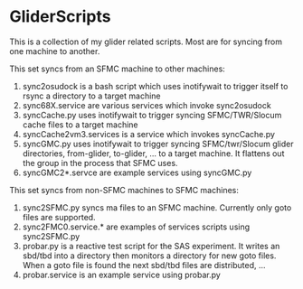 # GliderScripts
This is a collection of my glider related scripts. Most are for syncing from one machine to another.

This set syncs from an SFMC machine to other machines:

1) sync2osudock is a bash script which uses inotifywait to trigger itself to rsync a directory to a target machine
2) sync68X.service are various services which invoke sync2osudock
3) syncCache.py uses inotifywait to trigger syncing SFMC/TWR/Slocum cache files to a target machine
4) syncCache2vm3.services is a service which invokes syncCache.py
5) syncGMC.py uses inotifywait to trigger syncing SFMC/twr/Slocum glider directories, from-glider, to-glider, ... to a target machine. It flattens out the group in the process that SFMC uses.
6) syncGMC2*.servce are example services using syncGMC.py

This set syncs from non-SFMC machines to SFMC machines:

1) sync2SFMC.py syncs ma files to an SFMC machine. Currently only goto files are supported.
2) sync2FMC0.service.* are examples of services scripts using sync2SFMC.py
3) probar.py is a reactive test script for the SAS experiment. It writes an sbd/tbd into a directory then monitors a directory for new goto files. When a goto file is found the next sbd/tbd files are distributed, ...
4) probar.service is an example service using probar.py
